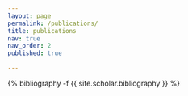 ```yaml
---
layout: page
permalink: /publications/
title: publications
nav: true
nav_order: 2
published: true

---
```

<!-- _pages/publications.md -->
<div class="publications">

{% bibliography -f {{ site.scholar.bibliography }} %}

</div>
